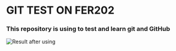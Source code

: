 # GIT TEST ON FER202

### This repository is using to test and learn git and GitHub 


![Result after using]()